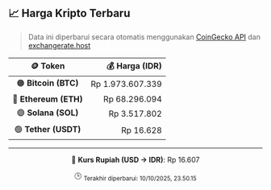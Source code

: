 

<!-- HARGA_KRIPTO -->
## 📈 Harga Kripto Terbaru

> Data ini diperbarui secara otomatis menggunakan [CoinGecko API](https://www.coingecko.com/) dan [exchangerate.host](https://exchangerate.host/)

<div align="center">

| 🪙 Token | 💰 Harga (IDR) |
|:------:|---------------:|
| 🟠 **Bitcoin (BTC)**   | Rp 1.973.607.339 |
| 🔵 **Ethereum (ETH)**  | Rp 68.296.094 |
| 🟣 **Solana (SOL)**    | Rp 3.517.802 |
| 🟢 **Tether (USDT)**   | Rp 16.628 |

---

💱 **Kurs Rupiah (USD → IDR)**: Rp 16.607

🕒 <sub>Terakhir diperbarui: 10/10/2025, 23.50.15</sub>

</div>
<!-- /HARGA_KRIPTO -->